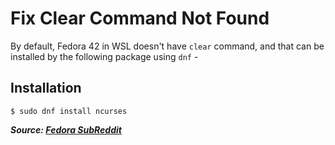 # Fix Clear Command Not Found

By default, Fedora 42 in WSL doesn't have `clear` command, and that can be installed by the following package using `dnf` -

## Installation

```code
$ sudo dnf install ncurses
```

**_Source: [Fedora SubReddit](https://www.reddit.com/r/Fedora/comments/1lopfsk/fedoralinux42_official_distro_for_wsl_is_missing/)_**
